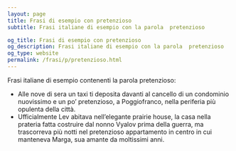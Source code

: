 ```yaml
---
layout: page
title: Frasi di esempio con pretenzioso 
subtitle: Frasi italiane di esempio con la parola  pretenzioso

og_title: Frasi di esempio con pretenzioso 
og_description: Frasi italiane di esempio con la parola  pretenzioso
og_type: website
permalink: /frasi/p/pretenzioso.html
---
```


Frasi italiane di esempio contenenti la parola pretenzioso:


- Alle nove di sera un taxi ti deposita davanti al cancello di un condominio nuovissimo e un po’ pretenzioso, a Poggiofranco, nella periferia più opulenta della città.
- Ufficialmente Lev abitava nell’elegante prairie house, la casa nella prateria fatta costruire dal nonno Vyalov prima della guerra, ma trascorreva più notti nel pretenzioso appartamento in centro in cui manteneva Marga, sua amante da moltissimi anni.
